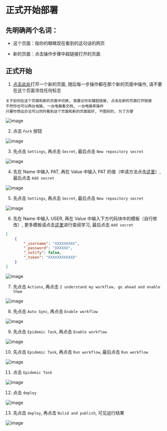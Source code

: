 # 正式开始部署

## 先明确两个名词：

- 这个页面：指你的眼睛现在看到的这句话的网页 

- 新的页面：点击操作步骤中超链接打开的页面

## 正式开始

1. [点击此处](https://github.com/chiupam/Epidemic)打开一个新的页面, 随后每一步操作都在那个新的页面中操作, 请不要在这个页面寻找任何标志

```
关于如何在这个页面和新的页面中切换, 我建议你右键超链接, 点击在新的页面打开链接
不然你也可以两台电脑, 一台电脑看文档, 一台电脑来操作
只要你想出办法可以同时看到这个页面和新的页面就好, 不图别的, 为了方便
```

![image](https://gitee.com/chiupam/Epidemic/raw/master/Tutorial/png/Epidemic.png)

2. 点击 `Fork` 按钮

![image](https://gitee.com/chiupam/Epidemic/raw/master/Tutorial/png/main_1.png)

3. 先点击 `Settings`, 再点击 `Secret`, 最后点击 `New repository secret`

![image](https://gitee.com/chiupam/Epidemic/raw/master/Tutorial/png/main_2.png)

4. 先在 Name 中输入 PAT, 再在 Value 中输入 PAT 的值（申请方法点击[这里](xxx)）, 最后点击 `Add secret`

![image](https://gitee.com/chiupam/Epidemic/raw/master/Tutorial/png/main_3.png)

5. 先点击 `Settings`, 再点击 `Secret`, 最后点击 `New repository secret`

![image](https://gitee.com/chiupam/Epidemic/raw/master/Tutorial/png/main_4.png)

6. 先在 Name 中输入 USER, 再在 Value 中输入下方代码块中的模板（自行修改）, 更多模板请点击[这里](https://gitee.com/chiupam/Epidemic/blob/master/config/json.md)进行查阅学习, 最后点击 `Add secret`

```json
[
    {
        "_username": "XXXXXXXXX",
        "_password": "XXXXXX",
        "_notify": false,
        "_token": "XXXXXXXXXXXX"
    }
]
```

![image](https://gitee.com/chiupam/Epidemic/raw/master/Tutorial/png/main_5.png)

7. 先点击 `Actions`, 再点击 `I understand my workflow, go ahead and enable them`

![image](https://gitee.com/chiupam/Epidemic/raw/master/Tutorial/png/main_6.png)

8. 先点击 `Auto Sync`, 再点击 `Enable workflow`

![image](https://gitee.com/chiupam/Epidemic/raw/master/Tutorial/png/main_7.png)

9. 先点击 `Epidemic Task`, 再点击 `Enable workflow`

![image](https://gitee.com/chiupam/Epidemic/raw/master/Tutorial/png/main_8.png)

10. 先点击 `Epidemic Task`, 再点击 `Run workflow`, 最后点击 `Run workflow`

![image](https://gitee.com/chiupam/Epidemic/raw/master/Tutorial/png/main_9.png)

11. 点击 `Epidemic Task`

![image](https://gitee.com/chiupam/Epidemic/raw/master/Tutorial/png/main_10.png)

12. 点击 `deploy`

![image](https://gitee.com/chiupam/Epidemic/raw/master/Tutorial/png/main_11.png)

13. 先点击 `deploy`, 再点击 `Bulid and publish`, 可见运行结果

![image](https://gitee.com/chiupam/Epidemic/raw/master/Tutorial/png/main_12.png)
